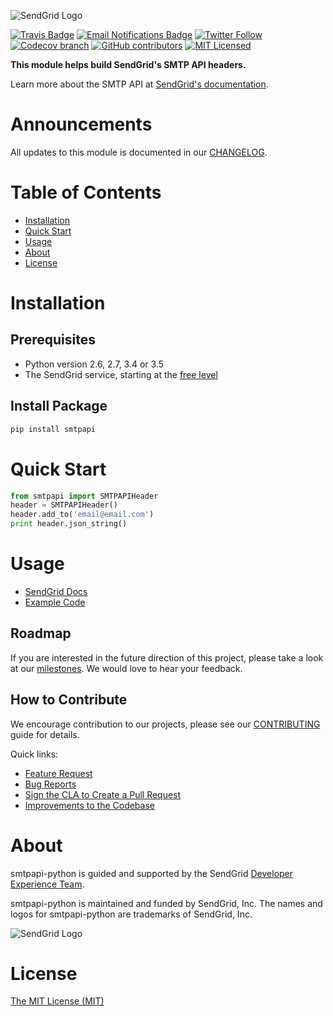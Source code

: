 ![SendGrid Logo](https://uiux.s3.amazonaws.com/2016-logos/email-logo%402x.png)

[![Travis Badge](https://travis-ci.org/sendgrid/smtpapi-python.svg?branch=master)](https://travis-ci.org/sendgrid/smtpapi-python)
[![Email Notifications Badge](https://dx.sendgrid.com/badge/python)](https://dx.sendgrid.com/newsletter/python)
[![Twitter Follow](https://img.shields.io/twitter/follow/sendgrid.svg?style=social&label=Follow)](https://twitter.com/sendgrid)
[![Codecov branch](https://img.shields.io/codecov/c/github/sendgrid/smtpapi-python/master.svg?style=flat-square&label=Codecov+Coverage)](https://codecov.io/gh/sendgrid/smtpapi-python)
[![GitHub contributors](https://img.shields.io/github/contributors/sendgrid/smtpapi-python.svg)](https://github.com/sendgrid/smtpapi-python/graphs/contributors)
[![MIT Licensed](https://img.shields.io/badge/license-MIT-blue.svg)](LICENSE.txt)

**This module helps build SendGrid's SMTP API headers.**

Learn more about the SMTP API at [SendGrid's documentation](https://sendgrid.com/docs/API_Reference/SMTP_API/index.html).

# Announcements

All updates to this module is documented in our [CHANGELOG](https://github.com/sendgrid/smtpapi-python/blob/master/CHANGELOG.md).

# Table of Contents
- [Installation](#installation)
- [Quick Start](#quick-start)
- [Usage](#usage)
- [About](#about)
- [License](#license)

<a name="installation"></a>
# Installation

## Prerequisites

- Python version 2.6, 2.7, 3.4 or 3.5
- The SendGrid service, starting at the [free level](https://sendgrid.com/free?source=sendgrid-python)

## Install Package

```bash
pip install smtpapi
```

<a name="quick-start"></a>
# Quick Start

```python
from smtpapi import SMTPAPIHeader
header = SMTPAPIHeader()
header.add_to('email@email.com')
print header.json_string()
```

<a name="usage"></a>
# Usage

- [SendGrid Docs](https://sendgrid.com/docs/API_Reference/SMTP_API/index.html)
- [Example Code](https://github.com/sendgrid/smtpapi-python/tree/master/examples)

## Roadmap

If you are interested in the future direction of this project, please take a look at our [milestones](https://github.com/sendgrid/smtpapi-python/milestones). We would love to hear your feedback.

## How to Contribute

We encourage contribution to our projects, please see our [CONTRIBUTING](https://github.com/sendgrid/smtpapi-python/blob/master/CONTRIBUTING.md) guide for details.

Quick links:

- [Feature Request](https://github.com/sendgrid/smtpapi-python/blob/master/CONTRIBUTING.md#feature-request)
- [Bug Reports](https://github.com/sendgrid/smtpapi-python/blob/master/CONTRIBUTING.md#submit-a-bug-report)
- [Sign the CLA to Create a Pull Request](https://github.com/sendgrid/smtpapi-python/blob/master/CONTRIBUTING.md#cla)
- [Improvements to the Codebase](https://github.com/sendgrid/smtpapi-python/blob/master/CONTRIBUTING.md#improvements-to-the-codebase)

<a name="about"></a>
# About

smtpapi-python is guided and supported by the SendGrid [Developer Experience Team](mailto:dx@sendgrid.com).

smtpapi-python is maintained and funded by SendGrid, Inc. The names and logos for smtpapi-python are trademarks of SendGrid, Inc.

![SendGrid Logo](https://uiux.s3.amazonaws.com/2016-logos/email-logo%402x.png)

<a name="license"></a>
# License
[The MIT License (MIT)](LICENSE.txt)
